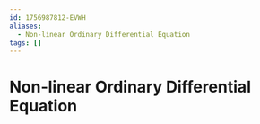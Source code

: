 ```yaml
---
id: 1756987812-EVWH
aliases:
  - Non-linear Ordinary Differential Equation
tags: []
---
```


# Non-linear Ordinary Differential Equation
